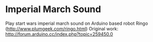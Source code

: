 # Imperial March Sound
Play start wars imperial march sound on Arduino based robot Ringo (http://www.plumgeek.com/ringo.html)
Original work: http://forum.arduino.cc/index.php?topic=259450.0
